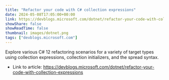 ```yaml
---
title: "Refactor your code with C# collection expressions"
date: 2024-05-08T17:05:00+00:00
link: https://devblogs.microsoft.com/dotnet/refactor-your-code-with-collection-expressions
showShare: false
showReadTime: false
thumbnail: images/dotnet.png
tags: ["devblogs.microsoft.com"]
---
```

Explore various C# 12 refactoring scenarios for a variety of target types using collection expressions, collection initializers, and the spread syntax.

- Link to article: https://devblogs.microsoft.com/dotnet/refactor-your-code-with-collection-expressions